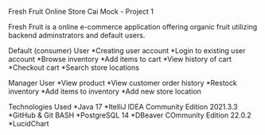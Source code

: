 Fresh Fruit Online Store
Cai Mock - Project 1 

Fresh Fruit is a online e-commerce application offering organic fruit utilizing backend adminstrators and default users.


Default (consumer) User
  *Creating user account
  *Login to existing user account
  *Browse inventory
  *Add items to cart
  *View history of cart
  *Checkout cart
  *Search store locations
  
  
Manager User
  *View product
  *View customer order history
  *Restock inventory
  *Add items to inventory
  *Add new store location
  
  
  Technologies Used
  *Java 17
  *ItelliJ IDEA Community Edition 2021.3.3
  *GitHub & Git BASH
  *PostgreSQL 14
  *DBeaver COmmunity Edition 22.0.2
  *LucidChart
  
  
